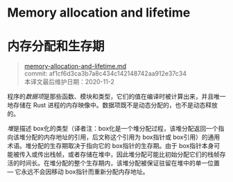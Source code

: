 # Memory allocation and lifetime
# 内存分配和生存期

>[memory-allocation-and-lifetime.md](https://github.com/rust-lang/reference/blob/master/src/memory-allocation-and-lifetime.md)\
>commit: af1cf6d3ca3b7a8c434c142148742aa912e37c34 \
>本译文最后维护日期：2020-11-2

程序的*数据项*是那些函数、模块和类型，它们的值在编译时被计算出来，并且唯一地存储在 Rust 进程的内存映像中。数据项既不是动态分配的，也不是动态释放的。

*堆*是描述 box化的类型（译者注：box化是一个堆分配过程，该堆分配返回一个指向该堆分配的内存地址的引用，后文称这个引用为 box指针或 box引用）的通用术语。堆分配的生存期取决于指向它的 box指针的生存期。由于 box指针本身可能被传入或传出栈帧，或者存储在堆中，因此堆分配可能比初始分配它们的栈帧存活的时间长。在堆分配的整个生存期内，该堆分配被保证驻留在堆中的单一位置 — 它永远不会因移动 box指针而重新分配内存地址。

<!-- 2020-11-3 -->
<!-- checked -->
